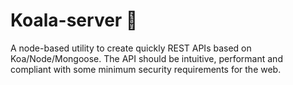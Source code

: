 # Koala-server 🐨

A node-based utility to create quickly REST APIs based on Koa/Node/Mongoose. The API should be intuitive, performant and compliant with some minimum security requirements for the web.


